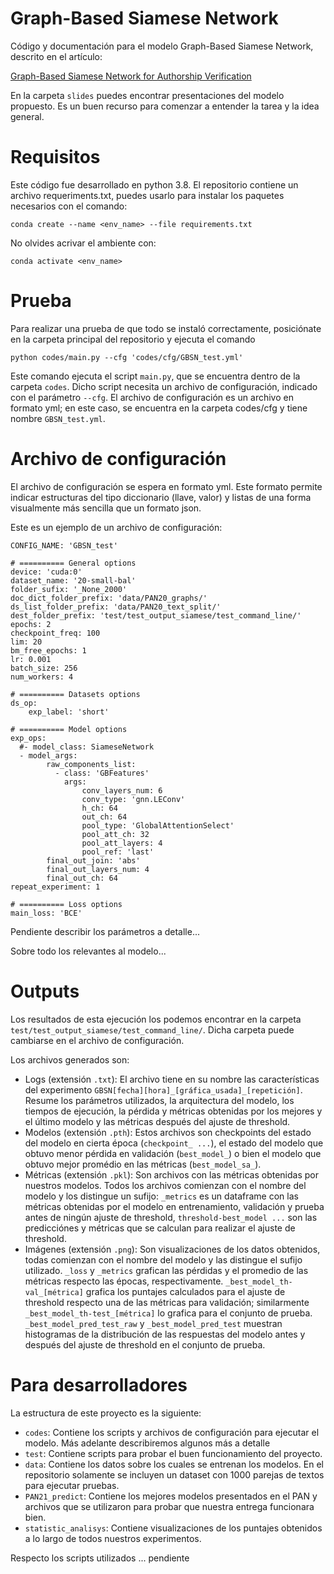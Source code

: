 # Graph-Based Siamese Network

Código y documentación para el modelo Graph-Based Siamese Network, descrito en el artículo:

[Graph-Based Siamese Network for Authorship Verification](http://ceur-ws.org/Vol-2936/paper-165.pdf)

En la carpeta `slides` puedes encontrar presentaciones del modelo propuesto. Es un buen recurso para comenzar a entender la tarea y la idea general.

# Requisitos

Este código fue desarrollado en python 3.8. El repositorio contiene un archivo requeriments.txt, puedes usarlo para instalar los paquetes necesarios con el comando:
```
conda create --name <env_name> --file requirements.txt
```

No olvides acrivar el ambiente con:
```
conda activate <env_name>
```

# Prueba

Para realizar una prueba de que todo se instaló correctamente, posiciónate en la carpeta principal del repositorio
y ejecuta el comando

```
python codes/main.py --cfg 'codes/cfg/GBSN_test.yml'
```

Este comando ejecuta el script `main.py`, que se encuentra dentro de la carpeta `codes`. Dicho script necesita un archivo de configuración,
indicado con el parámetro `--cfg`. El archivo de configuración es un archivo en formato yml; en este caso, se encuentra en la carpeta
codes/cfg y tiene nombre `GBSN_test.yml`.

# Archivo de configuración

El archivo de configuración se espera en formato yml. Este formato permite indicar
estructuras del tipo diccionario (llave, valor) y listas de una forma visualmente más sencilla que un formato json.

Este es un ejemplo de un archivo de configuración:

```
CONFIG_NAME: 'GBSN_test'

# ========== General options
device: 'cuda:0'
dataset_name: '20-small-bal'
folder_sufix: '_None_2000'
doc_dict_folder_prefix: 'data/PAN20_graphs/'
ds_list_folder_prefix: 'data/PAN20_text_split/'
dest_folder_prefix: 'test/test_output_siamese/test_command_line/'
epochs: 2
checkpoint_freq: 100
lim: 20
bm_free_epochs: 1
lr: 0.001
batch_size: 256
num_workers: 4

# ========== Datasets options
ds_op:
    exp_label: 'short'

# ========== Model options
exp_ops:
  #- model_class: SiameseNetwork
  - model_args:
        raw_components_list:
          - class: 'GBFeatures'
            args:
                conv_layers_num: 6
                conv_type: 'gnn.LEConv'
                h_ch: 64
                out_ch: 64
                pool_type: 'GlobalAttentionSelect'
                pool_att_ch: 32
                pool_att_layers: 4
                pool_ref: 'last'
        final_out_join: 'abs'
        final_out_layers_num: 4
        final_out_ch: 64
repeat_experiment: 1

# ========== Loss options
main_loss: 'BCE'
```

Pendiente describir los parámetros a detalle...

Sobre todo los relevantes al modelo...

# Outputs

Los resultados de esta ejecución los podemos encontrar en la carpeta
`test/test_output_siamese/test_command_line/`. Dicha carpeta puede cambiarse en
el archivo de configuración.

Los archivos generados son:
* Logs (extensión `.txt`): El archivo tiene en su nombre las características
  del experimento `GBSN[fecha][hora]_[gráfica_usada]_[repetición]`. Resume los
  parámetros utilizados, la arquitectura del modelo, los tiempos de ejecución,
  la pérdida y métricas obtenidas por los mejores y el último modelo y las
  métricas después del ajuste de threshold.
* Modelos (extensión `.pth`): Estos archivos son checkpoints del estado del
  modelo en cierta época (`checkpoint_ ...`), el estado del modelo que obtuvo
  menor pérdida en validación (`best_model_`) o bien el modelo que obtuvo mejor
  promédio en las métricas (`best_model_sa_`).
* Métricas (extensión `.pkl`): Son archivos con las métricas obtenidas por
  nuestros modelos. Todos los archivos comienzan con el nombre del modelo y los
  distingue un sufijo: `_metrics` es un dataframe con las métricas obtenidas
  por el modelo en entrenamiento, validación y prueba antes de ningún ajuste de
  threshold, `threshold-best_model ...` son las predicciónes y métricas que se
  calculan para realizar el ajuste de threshold.
* Imágenes (extensión `.png`): Son visualizaciones de los datos obtenidos,
  todas comienzan con el nombre del modelo y las distingue el sufijo utilizado.
  `_loss` y `_metrics` grafican las pérdidas y el promedio de las métricas
  respecto las épocas, respectivamente. `_best_model_th-val_[métrica]` grafica
  los puntajes calculados para el ajuste de threshold respecto una de las
  métricas para validación; similarmente `_best_model_th-test_[métrica]` lo
  grafica para el conjunto de prueba. `_best_model_pred_test_raw` y
  `_best_model_pred_test` muestran histogramas de la distribución de las
  respuestas del modelo antes y después del ajuste de threshold en el conjunto
  de prueba.

# Para desarrolladores

La estructura de este proyecto es la siguiente:
* `codes`: Contiene los scripts y archivos de configuración para ejecutar el
  modelo. Más adelante describiremos algunos más a detalle
* `test`: Contiene scripts para probar el buen funcionamiento del proyecto.
* `data`: Contiene los datos sobre los cuales se entrenan los modelos. En el
  repositorio solamente se incluyen un dataset con 1000 parejas de textos para
  ejecutar pruebas.
* `PAN21_predict`: Contiene los mejores modelos presentados en el PAN y
  archivos que se utilizaron para probar que nuestra entrega funcionara bien.
* `statistic_analisys`: Contiene visualizaciones de los puntajes obtenidos a
  lo largo de todos nuestros experimentos.

Respecto los scripts utilizados ... pendiente
